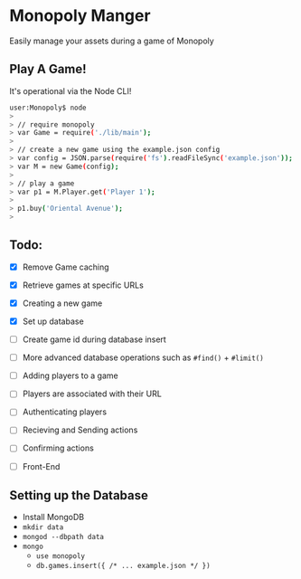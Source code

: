Monopoly Manger
===============

Easily manage your assets during a game of Monopoly


Play A Game!
------------

It's operational via the Node CLI!

```bash
user:Monopoly$ node
> 
> // require monopoly
> var Game = require('./lib/main');
> 
> // create a new game using the example.json config
> var config = JSON.parse(require('fs').readFileSync('example.json'));
> var M = new Game(config);
> 
> // play a game
> var p1 = M.Player.get('Player 1');
>
> p1.buy('Oriental Avenue');
> 
```


Todo:
-----

- [X] Remove Game caching
- [X] Retrieve games at specific URLs
- [X] Creating a new game
- [X] Set up database
- [ ] Create game id during database insert 
- [ ] More advanced database operations such as `#find()` + `#limit()`
- [ ] Adding players to a game
- [ ] Players are associated with their URL
- [ ] Authenticating players
- [ ] Recieving and Sending actions
- [ ] Confirming actions
- [ ] Front-End


Setting up the Database
-----------------------

- Install MongoDB
- `mkdir data`
- `mongod --dbpath data`
- `mongo`
  - `use monopoly`
  - `db.games.insert({ /* ... example.json */ })`
